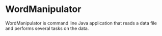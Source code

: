 # WordManipulator

WordManipulator is command line Java application that reads a data file and performs several tasks on the data.
